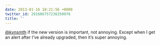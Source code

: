 ```yaml
---
date: 2013-01-16 18:21:56 +0000
twitter_id: 291686757236350976
title: ''
---
```


<!-- Tweet at https://twitter.com/statuses/291677769568485377 is either deleted or protected. -->

[@kvnsmth](https://twitter.com/kvnsmth) if the new version is important, not annoying. Except when I get an alert after I’ve already upgraded, then it’s super annoying.
